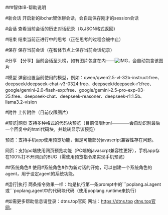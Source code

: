 ###智体IB-帮助说明

#新会话
开启新的ibchat智体聊会话，会自动保存刚才的session会话

#会话
查看当前会话的历史对话纪录（以JSON格式返回）

#结束
结束当前正进行中的思考（正在思考的过程会被中止）

#保存
保存当前会话（在智体节点上保存当前会话纪录）

#分享
【分享】当前会话至头榜，如有图片包含在内——![IMG](图片链接)，会自动包含该图片

#模型
弹窗设置当前使用的模型，例如：qwen/qwen2.5-vl-32b-instruct:free、deepseek/deepseek-chat-v3-0324:free、deepseek/deepseek-r1:free、google/gemini-2.0-flash-exp:free、google/gemini-2.5-pro-exp-03-25:free、deepseek-chat、deepseek-reasoner、deepseek-r1:1.5b、llama3.2-vision

#附件
上传附件（目前仅限图片）

#预览|网页
支持多种格式的代码块预览（目前仅限html————会自动识别最后一个回复中的html代码块，并跳转显示该预览）

预览：支持手机app使用预览功能，但是可能部分javascript兼容性存在问题。

网页：支持pc端使用网页预览功能（PC端的javascrpt兼容性更好），手机app存在100%打不开网页的BUG（需使用预览指令来实现手机预览）

#\#系统角色# 
使用#系统角色#作为新对话的开始，可以创建一个系统角色的agent，用于设定agent的系统功能。

#运行|执行
两条指令效果一样：均是执行第一条prompt中的\```poplang.ai.agent或\```poplang.agent中的代码块代码（使用poplang.runtime来执行）

#如需更多帮助信息请登录：dtns.top官网
网址：https://dtns.top
 [dtns.top官网](https://dtns.top "更多文档详见dtns.top官网")。
